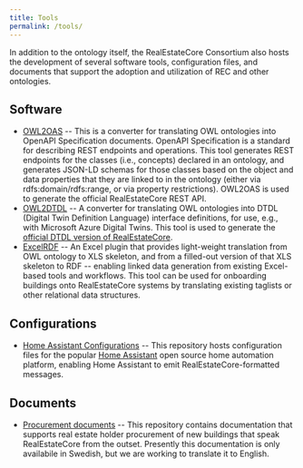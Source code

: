 ```yaml
---
title: Tools
permalink: /tools/
---
```


In addition to the ontology itself, the RealEstateCore Consortium also hosts the development of several software tools, configuration files, and documents that support the adoption and utilization of REC and other ontologies.

## Software

* [OWL2OAS](/OWL2OAS/) -- This is a converter for translating 
OWL ontologies into OpenAPI Specification documents. 
OpenAPI Specification is a standard for describing 
REST endpoints and operations. This tool generates 
REST endpoints for the classes (i.e., concepts) 
declared in an ontology, and generates JSON-LD 
schemas for those classes based on the object and 
data properties that they are linked to in the 
ontology (either via rdfs:domain/rdfs:range, or 
via property restrictions). OWL2OAS is used to 
generate the official RealEstateCore REST API.
* [OWL2DTDL](https://github.com/Azure/opendigitaltwins-tools) -- A converter for translating 
OWL ontologies into DTDL (Digital Twin Definition Language) interface definitions, for use, e.g., 
with Microsoft Azure Digital Twins. This tool is used to generate the [official DTDL version of RealEstateCore](https://github.com/Azure/opendigitaltwins-building).
* [ExcelRDF](/ExcelRDF/) -- An Excel plugin that provides light-weight 
translation from OWL ontology to XLS skeleton, and 
from a filled-out version of that XLS skeleton to RDF -- 
enabling linked data generation from existing Excel-based 
tools and workflows. This tool can be used for onboarding 
buildings onto RealEstateCore systems by translating 
existing taglists or other relational data structures.

## Configurations

* [Home Assistant Configurations](https://github.com/RealEstateCore/HomeAssistantConfigs) --
This repository hosts configuration files for the popular [Home Assistant](https://www.home-assistant.io)
open source home automation platform, enabling Home Assistant to emit RealEstateCore-formatted 
messages.

## Documents

* [Procurement documents](https://github.com/RealEstateCore/ProcurementDocuments) -- 
This repository contains documentation that supports real estate holder 
procurement of new buildings that speak RealEstateCore from the outset. 
Presently this documentation is only availabile in Swedish, but we are 
working to translate it to English.